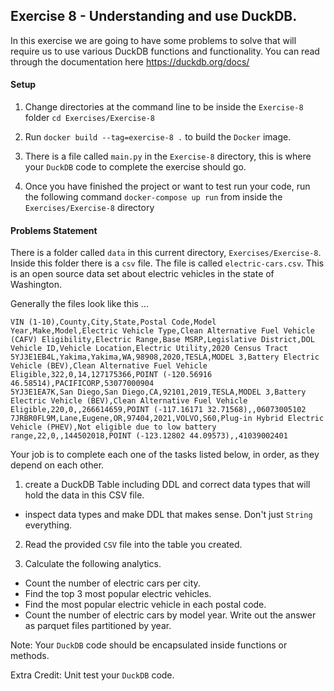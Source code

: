 ## Exercise 8 - Understanding and use DuckDB.

In this exercise we are going to have some problems to solve that will require us to
use various DuckDB functions and functionality. You can read through the documentation
here https://duckdb.org/docs/

#### Setup

1. Change directories at the command line
   to be inside the `Exercise-8` folder `cd Exercises/Exercise-8`

2. Run `docker build --tag=exercise-8 .` to build the `Docker` image.

3. There is a file called `main.py` in the `Exercise-8` directory, this
   is where your `DuckDB` code to complete the exercise should go.

4. Once you have finished the project or want to test run your code,
   run the following command `docker-compose up run` from inside the `Exercises/Exercise-8` directory

#### Problems Statement

There is a folder called `data` in this current directory, `Exercises/Exercise-8`. Inside this
folder there is a `csv` file. The file is called `electric-cars.csv`. This is an open source
data set about electric vehicles in the state of Washington.

Generally the files look like this ...

```
VIN (1-10),County,City,State,Postal Code,Model Year,Make,Model,Electric Vehicle Type,Clean Alternative Fuel Vehicle (CAFV) Eligibility,Electric Range,Base MSRP,Legislative District,DOL Vehicle ID,Vehicle Location,Electric Utility,2020 Census Tract
5YJ3E1EB4L,Yakima,Yakima,WA,98908,2020,TESLA,MODEL 3,Battery Electric Vehicle (BEV),Clean Alternative Fuel Vehicle Eligible,322,0,14,127175366,POINT (-120.56916 46.58514),PACIFICORP,53077000904
5YJ3E1EA7K,San Diego,San Diego,CA,92101,2019,TESLA,MODEL 3,Battery Electric Vehicle (BEV),Clean Alternative Fuel Vehicle Eligible,220,0,,266614659,POINT (-117.16171 32.71568),,06073005102
7JRBR0FL9M,Lane,Eugene,OR,97404,2021,VOLVO,S60,Plug-in Hybrid Electric Vehicle (PHEV),Not eligible due to low battery range,22,0,,144502018,POINT (-123.12802 44.09573),,41039002401
```

Your job is to complete each one of the tasks listed below, in order, as they depend on each other.

1. create a DuckDB Table including DDL and correct data types that will hold the data in this CSV file.

- inspect data types and make DDL that makes sense. Don't just `String` everything.

2. Read the provided `CSV` file into the table you created.

3. Calculate the following analytics.

- Count the number of electric cars per city.
- Find the top 3 most popular electric vehicles.
- Find the most popular electric vehicle in each postal code.
- Count the number of electric cars by model year. Write out the answer as parquet files partitioned by year.

Note: Your `DuckDB` code should be encapsulated inside functions or methods.

Extra Credit: Unit test your `DuckDB` code.
